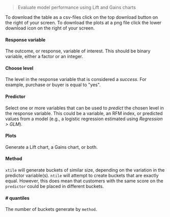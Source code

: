> Evaluate model performance using Lift and Gains charts

To download the table as a csv-files click on the top download button on the right of your screen. To download the plots at a png file click the lower download icon on the right of your screen.

#### Response variable

The outcome, or response, variable of interest. This should be binary variable, either a factor or an integer.

#### Choose level

The level in the response variable that is considered a _success_. For example, purchase or buyer is equal to "yes".

#### Predictor

Select one or more variables that can be used to _predict_ the chosen level in the response variable. This could be a variable, an RFM index, or predicted values from a model (e.g., a logistic regression estimated using _Regression > GLM_).

#### Plots

Generate a Lift chart, a Gains chart, or both.

#### Method

`xtile` will generate buckets of similar size, depending on the variation in the predictor variable(s). `ntile` will attempt to create buckets that are exactly equal. However, this does mean that customers with the same score on the `predictor` could be placed in different buckets.

#### # quantiles

The number of buckets generate by `method`.


